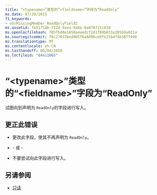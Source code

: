 ```yaml
---
title: “<typename>”类型的“<fieldname>”字段为“ReadOnly”
ms.date: 07/20/2015
f1_keywords:
- vbrMissingMember_ReadOnlyField2
ms.assetid: fb51f54b-f12d-4aea-9a6e-6e070721c010
ms.openlocfilehash: 705fbd8e1658a4aedcf2d1f89b031e205b9a021a
ms.sourcegitcommit: f8c270376ed905f6a8896ce0fe25b4f4b38ff498
ms.translationtype: MT
ms.contentlocale: zh-CN
ms.lasthandoff: 06/04/2020
ms.locfileid: "84411065"
---
```

# <a name="field-fieldname-of-type-typename-is-readonly"></a>“\<typename>”类型的“\<fieldname>”字段为“ReadOnly”
试图向到声明为 `ReadOnly`的字段进行写入。  
  
## <a name="to-correct-this-error"></a>更正此错误  
  
- 更改此字段，使其不再声明为 `ReadOnly`。  
  
- \- 或 -  
  
- 不要尝试向此字段进行写入。  
  
## <a name="see-also"></a>另请参阅

- [只读](../language-reference/modifiers/readonly.md)
